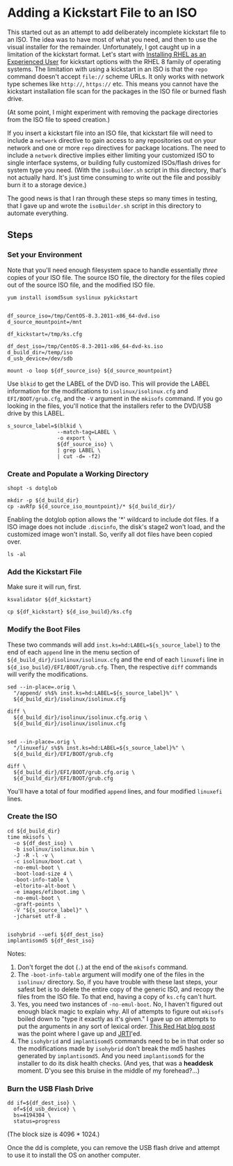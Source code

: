 # Adding a Kickstart File to an ISO

This started out as an attempt to add deliberately incomplete kickstart file to
an ISO. The idea was to have most of what you need, and then to use the visual
installer for the remainder. Unfortunately, I got caught up in a limitation of
the kickstart format. Let's start with
[Installing RHEL as an Experienced User][redhat01] for kickstart options with
the RHEL 8 family of operating systems. The limitation with using a kickstart
in an ISO is that the `repo` command doesn't accept `file://` scheme URLs. It
only works with network type schemes like `http://`, `https://` etc. This means
you cannot have the kickstart installation file scan for the packages in the
ISO file or burned flash drive.

(At some point, I might experiment with removing the package directories from
the ISO file to speed creation.)

If you insert a kickstart file into an ISO file, that kickstart file will need
to include a `network` directive to gain access to any repositories out
on your network and one or more `repo` directives for package locations. The
need to include a `network` directive implies either limiting your customized
ISO to single interface systems, or building fully customized ISOs/flash drives
for system type you need. (With the `isoBuilder.sh` script in this directory,
that's not actually hard. It's just time consuming to write out the file and
possibly burn it to a storage device.)

The good news is that I ran through these steps so many times in testing, that
I gave up and wrote the `isoBuilder.sh` script in this directory to automate
everything.

[redhat01]: https://access.redhat.com/documentation/en-us/red_hat_enterprise_linux/8/html/performing_an_advanced_rhel_installation/kickstart-commands-and-options-reference_installing-rhel-as-an-experienced-user#user_kickstart-commands-for-system-configuration

## Steps

### Set your Environment

Note that you'll need enough filesystem space to handle essentially *three*
copies of your ISO file. The source ISO file, the directory for the files
copied out of the source ISO file, and the modified ISO file.

```
yum install isomd5sum syslinux pykickstart


df_source_iso=/tmp/CentOS-8.3.2011-x86_64-dvd.iso
d_source_mountpoint=/mnt

df_kickstart=/tmp/ks.cfg

df_dest_iso=/tmp/CentOS-8.3-2011-x86_64-dvd-ks.iso
d_build_dir=/temp/iso
d_usb_device=/dev/sdb

mount -o loop ${df_source_iso} ${d_source_mountpoint}
```

Use `blkid` to get the LABEL of the DVD iso. This will provide the LABEL
information for the modifications to `isolinux/isolinux.cfg` and
`EFI/BOOT/grub.cfg`, and the `-V` argument in the `mkisofs` command. If you go
looking in the files, you'll notice that the installers refer to the DVD/USB
drive by this LABEL.

```
s_source_label=$(blkid \
                --match-tag=LABEL \
                -o export \
                ${df_source_iso} \
                | grep LABEL \
                | cut -d= -f2)
```


### Create and Populate a Working Directory

```
shopt -s dotglob

mkdir -p ${d_build_dir}
cp -avRfp ${d_source_iso_mountpoint}/* ${d_build_dir}/
```

Enabling the dotglob option allows the '*' wildcard to include dot files. If a
ISO image does not include `.discinfo`, the disk's stage2 won't load, and the
customized image won't install. So, verify all dot files have been copied over.

```
ls -al
```


### Add the Kickstart File

Make sure it will run, first.

```
ksvalidator ${df_kickstart}

cp ${df_kickstart} ${d_iso_build}/ks.cfg
```


###  Modify the Boot Files

These two commands will add `inst.ks=hd:LABEL=${s_source_label}` to the end
of each `append` line in the menu section of
`${d_build_dir}/isolinux/isolinux.cfg` and the end of each `linuxefi` line in
`${d_iso_build}/EFI/BOOT/grub.cfg`. Then, the respective `diff` commands will
verify the modifications.

```
sed --in-place=.orig \
  "/append/ s%$% inst.ks=hd:LABEL=${s_source_label}%" \
  ${d_build_dir}/isolinux/isolinux.cfg

diff \
  ${d_build_dir}/isolinux/isolinux.cfg.orig \
  ${d_build_dir}/isolinux/isolinux.cfg


sed --in-place=.orig \
  "/linuxefi/ s%$% inst.ks=hd:LABEL=${s_source_label}%" \
  ${d_build_dir}/EFI/BOOT/grub.cfg

diff \
  ${d_build_dir}/EFI/BOOT/grub.cfg.orig \
  ${d_build_dir}/EFI/BOOT/grub.cfg
```


You'll have a total of four modified `append` lines, and four modified
`linuxefi` lines.


### Create the ISO

```
cd ${d_build_dir}
time mkisofs \
  -o ${df_dest_iso} \
  -b isolinux/isolinux.bin \
  -J -R -l -v \
  -c isolinux/boot.cat \
  -no-emul-boot \
  -boot-load-size 4 \
  -boot-info-table \
  -eltorito-alt-boot \
  -e images/efiboot.img \
  -no-emul-boot \
  -graft-points \
  -V "${s_source_label}" \
  -jcharset utf-8 .


isohybrid --uefi ${df_dest_iso}
implantisomd5 ${df_dest_iso}

```

Notes:
1. Don't forget the dot (`.`) at the end of the `mkisofs` command.
1. The `-boot-info-table` argument will modify one of the files in the
`isolinux/` directory. So, if you have trouble with these last steps, your
safest bet is to delete the entire copy of the generic ISO, and recopy the
files from the ISO file. To that end, having a copy of `ks.cfg` can't hurt.
1. Yes, you need two instances of `-no-emul-boot`. No, I haven't figured out
enough black magic to explain why. All of attempts to figure out `mkisofs`
boiled down to "type it exactly as it's given." I gave up on attempts to put
the arguments in any sort of lexical order. [This Red Hat blog post][blog] was
the point where I gave up and [JRTI][]'ed.
1. The `isohybrid` and `implantisomd5` commands need to be in that order so the
modifications made by `isohybrid` don't break the md5 hashes generated by
`implantisomd5`. And you need `implantisomd5` for the installer to do its disk
health checks. (And yes, that was a **headdesk** moment. D'you see this bruise
in the middle of my forehead?...)

[blog]: https://www.redhat.com/sysadmin/optimized-iso-image
[JRTI]: https://www.space.com/28445-spacex-elon-musk-drone-ships-names.html


### Burn the USB Flash Drive

```
dd if=${df_dest_iso} \
  of=${d_usb_device} \
  bs=4194304 \
  status=progress
```

(The block size is 4096 * 1024.)

Once the dd is complete, you can remove the USB flash drive and attempt to use
it to install the OS on another computer.
